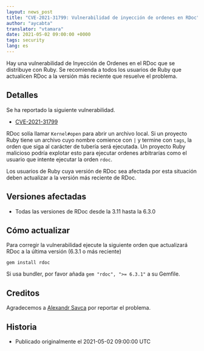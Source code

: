 ```yaml
---
layout: news_post
title: "CVE-2021-31799: Vulnerabilidad de inyección de ordenes en RDoc"
author: "aycabta"
translator: "vtamara"
date: 2021-05-02 09:00:00 +0000
tags: security
lang: es
---
```


Hay una vulnerabilidad de Inyección de Ordenes en el RDoc que se
distribuye con Ruby.
Se recomienda a todos los usuarios de Ruby que actualicen RDoc a
la versión más reciente que resuelve el problema.

## Detalles

Se ha reportado la siguiente vulnerabilidad.

* [CVE-2021-31799](https://www.cve.org/CVERecord?id=CVE-2021-31799)

RDoc solía llamar `Kernel#open` para abrir un archivo local.
Si un proyecto Ruby tiene un archivo cuyo nombre comience con `|`
y termine con `tags`, la orden que siga al carácter de tubería
será ejecutada.
Un proyecto Ruby malicioso podría explotar esto para ejecutar
ordenes arbitrarías como el usuario que intente ejecutar la orden
`rdoc`.

Los usuarios de Ruby cuya versión de RDoc sea afectada por esta
situación deben actualizar a la versión más reciente de RDoc.

## Versiones afectadas

* Todas las versiones de RDoc desde la 3.11 hasta la 6.3.0

## Cómo actualizar

Para corregir la vulnerabilidad ejecute la siguiente orden que
actualizará RDoc a la última versión (6.3.1 o más reciente)

```
gem install rdoc
```

Si usa bundler, por favor añada `gem "rdoc", ">= 6.3.1"` a su Gemfile.

## Creditos

Agradecemos a [Alexandr Savca](https://hackerone.com/chinarulezzz)
por reportar el problema.

## Historia

* Publicado originalmente el 2021-05-02 09:00:00 UTC
